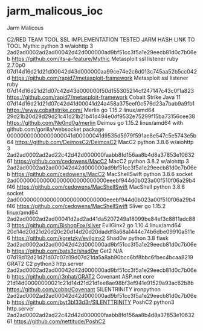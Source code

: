 # jarm_malicous_ioc
Jarm Malicous

C2/RED TEAM TOOL	SSL IMPLEMENTATION TESTED	JARM HASH	LINK TO TOOL
Mythic	python 3 w/aiohttp 3	2ad2ad0002ad2ad00042d42d000000ad9bf51cc3f5a1e29eecb81d0c7b06eb	https://github.com/its-a-feature/Mythic
Metasploit ssl listener	ruby 2.7.0p0	07d14d16d21d21d00042d43d000000aa99ce74e2c6d013c745aa52b5cc042d	https://github.com/rapid7/metasploit-framework
Metasploit ssl listener	ruby	07d14d16d21d21d07c42d43d000000f50d155305214cf247147c43c0f1a823	https://github.com/rapid7/metasploit-framework
Cobalt Strike	Java 11	07d14d16d21d21d07c42d41d00041d24a458a375eef0c576d23a7bab9a9fb1	https://www.cobaltstrike.com/
Merlin	go 1.15.2 linux/amd64	29d21b20d29d29d21c41d21b21b41d494e0df9532e75299f15ba73156cee38	https://github.com/Ne0nd0g/merlin
Deimos	go 1.15.2 linux/amd64 with github.com/gorilla/websocket package	00000000000000000041d00000041d9535d5979f591ae8e547c5e5743e5b64	https://github.com/DeimosC2/DeimosC2
MacC2	python 3.8.6 w/aiohttp 3	2ad2ad0002ad2ad22c42d42d000000faabb8fd156aa8b4d8a37853e1063261	https://github.com/cedowens/MacC2
MacC2	python 3.8.2 w/aiohttp 3	2ad2ad0002ad2ad00042d42d000000ad9bf51cc3f5a1e29eecb81d0c7b06eb	https://github.com/cedowens/MacC2
MacShellSwift	python 3.8.6 socket	2ad000000000000000000000000000eeebf944d0b023a00f510f06a29b4f46	https://github.com/cedowens/MacShellSwift
MacShell	python 3.8.6 socket	2ad000000000000000000000000000eeebf944d0b023a00f510f06a29b4f46	https://github.com/cedowens/MacShellSwift
Sliver	go 1.15.2 linux/amd64	2ad2ad0002ad2ad00041d2ad2ad41da5207249a18099be84ef3c8811adc883	https://github.com/BishopFox/sliver
EvilGinx2	go 1.10.4 linux/amd64	20d14d20d21d20d20c20d14d20d20daddf8a68a1444c74b6dbe09910a511e6	https://github.com/kgretzky/evilginx2
Shad0w	python 3.8 flask	2ad2ad0002ad2ad00042d42d000000ad9bf51cc3f5a1e29eecb81d0c7b06eb	https://github.com/bats3c/shad0w
Get2	N/A	07d19d12d21d21d07c07d19d07d21da5a8ab90bcc6bf8bbc6fbec4bcaa8219	
GRAT2 C2	python3 http.server	2ad2ad0002ad2ad00042d42d000000ad9bf51cc3f5a1e29eecb81d0c7b06eb	https://github.com/r3nhat/GRAT2
Covenant	ASP.net core	21d14d00000000021c21d14d21d21d1ee8ae98bf3ef941e91529a93ac62b8b	https://github.com/cobbr/Covenant
SILENTRINITY	ironpython	2ad2ad0002ad2ad00042d42d000000ad9bf51cc3f5a1e29eecb81d0c7b06eb	https://github.com/byt3bl33d3r/SILENTTRINITY
PoshC2	python3 http.server	2ad2ad0002ad2ad22c42d42d000000faabb8fd156aa8b4d8a37853e1063261	https://github.com/nettitude/PoshC2
